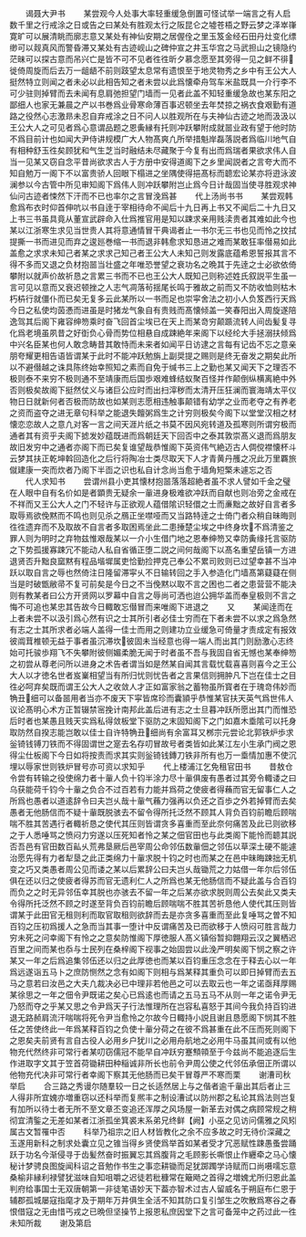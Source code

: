 <!-- { "loadSidebar": true } -->
　　谒聂大尹书
　　某尝观今人处事大率轻重缓急倒置可怪试举一端言之有人启数千里之行戒涂之日或告之曰某处有胜观太行之阪昆仑之墟苍梧之野云梦之泽崒嵂寛旷可以展清眺而廓志意又某处有神仙安期之居偓佺之里玉笈金经石田丹灶变化缥缈可以觌真风而警昏滞又某处有古迹岘山之碑仲宣之井玉华宫之马武担山之镜隐约茫昧可以探古意而吊兴亡是皆不可不见者徃徃昕夕慕念愿至其旁得一见之鲜不徘徙倚周旋而后去万一龃龉不前则跂望太息常有遗恨至于地灵物秀之乡中有王公大人挺然特立则闻之者未必以此相告知之者未尝以此爲懐牵舟驾车米盐既具一介行李不可少驻则掉臂而去未闻有息肩弛担望门墙而一见者此盖不知轻重缓急故也某东阳之鄙细人也家无兼晨之产以书巻爲业骨寒命薄百事迟顿坐去年焚掠之祸衣食艰勤有道路之役然心志激昻未忍自弃戒涂之日不问人以胜观所在与夫神仙古迹之地而汲汲以王公大人之可见者爲心意谓品题之恩夤縁有托则冲跃攀附成就噐业政有望于他时防不爲目前计也如闻大尹侍讲规模广大人物髙爽凢所举措魁岸磊落説者爲临川地气自有相种舒玉徃矣顾犹和气生芝当时融结未尽藏聚于今复有出而爲瑞者果欲求伟人自当一见某又窃自念平昔尚欲求古人于方册中安得道阁下之乡里闻説者之言夸大而不知自勉万一阁下不以富贵骄人回眼下榻进之坐隅使得挹髙标而聼宏论某亦将逰泳波澜参以今古管中所见审知阁下爲伟人则冲跃攀附岂止爲今日计哉固当使寻胜观求神仙问古迹者悚然下汗而不已也率尔之言冒浼爲甚
　　代上汤尚书书
　　某尝观韩愈爲布衣时仰首伸吭以书自逹于宰相待命不闻后十九日再上书又不闻后二十九日又上书三书虽具竟从董宣武辟命入仕爲推官用是知以踈求亲用贱渎贵者其难如此今也某以江浙寒生求见当世贵人其将意通情冒干典谒者止一书尔无三书也见而怜之抆拭提撕一书而进见而弃之逡廵巻缩一书而退非韩愈求知恳进之难而某敢狂率僣易如此盖愈之求求未知己者某之求求己知己者王公大人未知己则发露底蕴希恩誓报其言不得不多而又退之负材抱噐当壮盛之年唯恐誉望之衰功名之晩其于先逹之士必欲依倚攀附以就声价故祈恳之言累三书而不已也王公大人既知己则称述姓氏叙説平生虽一言可见以意而又衰迟顿挫之人志气凋落茍揺尾长鸣于雅故之前而又不防收恤则枯木朽枿行就僵仆而已矣无复多云此某所以一书而足也崇寜舍法之初小人负笈西行天爲今日之私使均茵慿而进虽是时猪龙气象自有贵贱而髙懐倾盖一笑春阳出入周旋遂陪逸驾其后阁下雍容绅笏乘时奋飞回首尘埃已在天上而某竒穷颠踬流转人间齿髪复寻化爲老境虽夙昔之好衘负心骨而势位相悬自成踈絶年来阁下以经纶大手拯溺扶倾爲中兴名臣某也何人敢念畴昔其敢恃而未来者如闻平日访逮之言每有记齿不忘之意亲朋夸耀更相告语皆谓某于此时不能冲跃勉旃上副奨提之赐则是终无奋发之期矣此所以不避僣越之诛具陈终始幸照知之素而自免于缄书三上之勤也某又闻天下之理否不极则泰不来穷不极则通不至靖康而后国歩艰难蜂结蚁聚百怪并作颠倒纵横离絶中外否则极矣故阁下挺然仗义与诸巨公应时而出扫滓秽而太清开压狂澜而寰海靖太平仪物日日就新何者否极而防故也如某则志愿相违触事颠错有幼学之业而老夺之有养老之资而盗夺之进无章句科举之能退失饘粥爲生之计穷则极矣今阁下以堂堂汉相之材懐恋恋故人之意凢对客一言之间天涯片纸之书莫不因风宛转道及孤寒则所谓穷极而通者其有资乎夫阁下摅发妙蕴既进而爲朝廷天下回否中之泰其敦崇髙义退而爲朋友故旧发穷中之通者亦阁下而已矣复谁望哉恭惟阁下英资伟气絶迈古人倜傥襟懐杯斗云梦其扶正乾坤斡回造化之后行将陶冶士类尽取天下人才青黄丹雘之况此万里覉旅僦建康一突而炊者乃阁下半靣之识也私自计念尚当愈于墙角短檠未遽忘之否
　　代人求知书
　　尝谓州县小吏其懐材抱噐落落超絶者虽不求人譬如千金之璧在人眼中自有名价如是者顕贵无疑余一軰进身极难欲冲跃而自献也则冶旁之金戒在不祥而又王公大人之门不轻许与正欲观人蕴借隂识轻儇之士而亷黜之故好自言者多取辱焉欲俛黙而不鸣也则见杀之鴈正坐噤哑而又当路特逹之士倚门者众稍自昧晦则徃徃遗弃而不及取故不自言者多取困焉坐此二患捶楚尘埃之中终身坎不爲清鉴之罪人则为明时之弃物兹惟艰哉某以一介小生借门地之恩奉绅笏又幸防夤缘托言驱防之下势孤援寡踈冗不能动人私自省循正堕二説之间何哉阁下以髙名重望岳镇一方进退贤否升黜良窳黙有程品堦墀属吏恰勤捡押克己奉公不累司败则已过望幸甚不当冲跃以取自言之辱也然倚注日隆留滞寜乆不日输转回之手入参造化门墙髙第薿薿在侧当是时破甑敝帚不复可前矣是今日之不当俛黙以取不言之困也二者之患营营不能决则有教某者曰公方开贤网以罗幕中自言之辱尚可洒也迨公拥华盖而奉皇极则不言之悔不可追也某忠其告故今日輙敢忘僣冒而来唯阁下进退之
　　又
　　某闻逹而在上者未尝不以汲引爲心然有识之士其所引者必佳士穷而在下者未尝不以求之爲急然有志之士其所求者必端人盖得一佳士而用之则建功立业缓急可倚量才责成定有报效彼阘茸椎顿无益于事者虽沉滞坎彼固未当经意也得一端人而出其门则励激心志终始可托骏歩翔飞不失攀附彼侧媚柔脆无闻于时者虽不吾与我固自省无憾也某奉绅笏之初尝从尊老问所以进身之术告者谓当如是然某自闻其言载忧载喜喜则喜今之王公大人以才徳名世者岌嶪相望当有所归忧则忧告者之言果信则拥肿凡下岂在佳士之目徃必呵弃矣既而谓王公大人之收敛人才正如富家翁之蓄物虽所寳者在于瑰竒伟妙而觕丑细可以备噐用者当亦不废天下寜皆席珍而囊頴乎恭惟某官扶天英气爲世伟人议论髙明心术方正暂辍禁宻挽计南邦此盖后进有志之士旦暮冲跃所愿出其门而惟恐后时者也某愚且贱天实爲私得敛板堂下驱防之末固知阁下之门如嘉木埀隂可以托身取防然自揆志能岂敢以佳士自许特觕丑细尚有余富耳又桞宗元尝论北郭铁炉歩求釡锜钱镈刀铁而不得固谓世之寔去名存叨冒故号者类皆如此某江左小生承门阀之恩得尘仕板阁下今日如将按责而求其实则釡锜钱鏄刀铁非所有也万一埀情加惠不使沉埋以辱家世则铁炉冒号亦可资以求知乎
　　代上楼浦江乞免租官田书
　　昔敖仓令尝有转输之役使绵力者十軰人负十钧半涂力尽十軰俱废有愚者过其旁令輙诿之曰乌获能荷千钧今十軰之负合不过百若有力能并爲荷之使疲者得蘓而官无留事仁人之所爲也愚者以道逺辞令曰夫岂乆哉十軰气蘓力强再以负还之百歩之外若掉臂而去矣愚者无他肠信而不疑十軰既脱骇去不留令得所托泛然不顾其人背负百钧前瞻后顾喘喘不胜其苦遇行者輙祈恳之使代其压则皆谓贪多喜重而至此奈何痛苦及此已则欲移之于人悉唾骂之愤闷力穷遂以压死知者怜之某之佃官田也与此类阁下能怜而聼其説否吾邑有官田数百畆乆荒弗垦厥后邑宰周公命邻伍数軰佃之邻伍以草深土硬不能遽治愿先得有力者犁垦之此正类绵力十軰求脱十钧之时也而某之在邑中昧晦踈拙无机变之巧又类愚者周公见而诿之某以后累辞公曰夫岂乆哉锄荒之力姑借一年尔后邻伍俱在还以归之使疲者得苏而官无遗利仁人之所爲也某无他肠信而不疑此盖与合百钧而负之之时无异邻伍幸其脱也亦骇去不留一年之后某亦欲求脱则周公去矣此又类夫令得所托泛然不顾之时遂至背负百钧前瞻后顾喘喘不胜其苦祈恳他人使代其压则皆谓某于此田官无租则利而取官取租则欲辞而去是亦贪多喜重而至此复唾骂之曽不知百钧之压初爲援人之急而当其事一堕计中反谓痛苦及已而欲移于人愤闷可胜言哉力穷未死之问幸阁下有怜之之意矣防惟阁下厚徳服人髙义镇俗暂抑翺翔云汉之翼栖迟百里之间而某也忝与士民列在桑梓阁下视事之始固尝以此浼严明矣阁下悯之察之许某又一年之后爲追集邻伍还以归之此厚徳也而某以百钧重压念念在于释去心以一年爲远遂诣五马卜之庶防恻然之念有如阁下则相与爲某释其重负可以即日掉臂而去五马之意若曰汝邑之大夫凢裁决必已中理非若他邑之可以去取云也一年之诺亟拜厚赐某徐思之一年之佃令尹既诺之矣心已爲逺也而请之五马五马不从则一年之诺令尹无乃怒而夺之乎某又思之令尹爲天子行法惟理所在岂容私喜怒于其间今我负持百钧进退无路赪肩流汗喘喘将死令尹当愈怜之尔故今日輙持小説且谢且恳愿阁下悯其不胜任之苦使终此一年爲某释百钧之负使十軰分荷之在彼不爲甚重在此不压而死则阁下之恩矣夫前贤有言自古役人必用乡户犹川之必用舟航地之必用牛马虽其间或有以他物充代然终非可常行者某叨窃儒冠不能早自冲跃穷蹇顦顇至于今兹尚不能追逐后生作进取字文其于笠首荷锄耕田种稲诚非所长也前令尹周公使之代邻伍承佃正所谓以他物充代决非可常行者幸阁下察其无他肠而已矣干冒尊严不寒而栗
　　谢漕司秋举启
　　合三路之秀谩尔随羣较一日之长适然居上与之偕者逾千軰出其后者止三人得非所宜媿亦増重窃以还科举而复熈丰之制设漕试以防州郡之私论其爲法则岂复有加所以待士者无所不至文章丕变追还浑厚之风场屋一新革去对偶之病顾常规之稍彻宜清鍳之无差如某者江浙孤坐箕裘末系弟兄终鲜【阙】小巫之见访问儒雅之风矧属古文暂罹中否
　　科举乃祖宗之旧人材皆教化之余不应多故之时无待价深藏之玉遂用新科之制求处囊立见之锥当得乡贤使爲举首如某者受才冗恶赋性踈愚蚤尝踊跃于功名今渐侵寻于齿髪然奋时振翼忘其爲腹背之毛顾影长嘶恨止作纒牵之马心懐秘计梦骋良图旋闻科诏之音勉作书生之事恋耕锄而足犹踯躅学诗赋而口尚嗫嚅忘意桑榆非縁利禄譬犹滋味自知咀嚼之迟徒若秕穅常在簸飏之首得之増媿尤所归恩此盖判府给事国士无双唐朝第一非徒笔语妙天下葢亦智术过古人留威名于朔庭布仁恩于辅郡孤城屡寇指麾才及于期年万井俱生全活不知其防口复引邹生之吹散爲寒谷之春恨借寇之无由惜丐戎之已晩但坚操节上报恩私庶因堂下之言可备笼中之药过此一徃未知所裁
　　谢及第启
